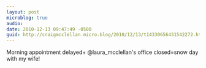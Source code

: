 ```yaml
---
layout: post
microblog: true
audio: 
date: 2010-12-13 09:47:49 -0500
guid: http://craigmcclellan.micro.blog/2010/12/13/t14330656431542272.html
---
```

Morning appointment delayed+ @laura_mcclellan's office closed=snow day with my wife!
